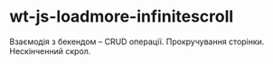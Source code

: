 # wt-js-loadmore-infinitescroll
Взаємодія з бекендом – CRUD операції. Прокручування сторінки. Нескінченний скрол.
